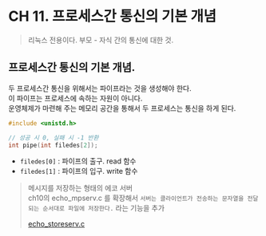 # CH 11. 프로세스간 통신의 기본 개념

> 리눅스 전용이다. 부모 - 자식 간의 통신에 대한 것.

## 프로세스간 통신의 기본 개념.

두 프로세스간 통신을 위해서는 파이프라는 것을 생성해야 한다.<br>
이 파이프는 프로세스에 속하는 자원이 아니다.<br>
운영체제가 마련해 주는 메모리 공간을 통해서 두 프로세스는 통신을 하게 된다.

```c
#include <unistd.h>

// 성공 시 0, 실패 시 -1 반환
int pipe(int filedes[2]);
```

-   `filedes[0]` : 파이프의 출구. read 함수
-   `filedes[1]` : 파이프의 입구. write 함수

> 메시지를 저장하는 형태의 에코 서버<br>
> ch10의 echo_mpserv.c 를 확장해서 `서버는 클라이언트가 전송하는 문자열을 전달되는 순서대로 파일에 저장한다.` 라는 기능을 추가
>
> [echo_storeserv.c](./)
